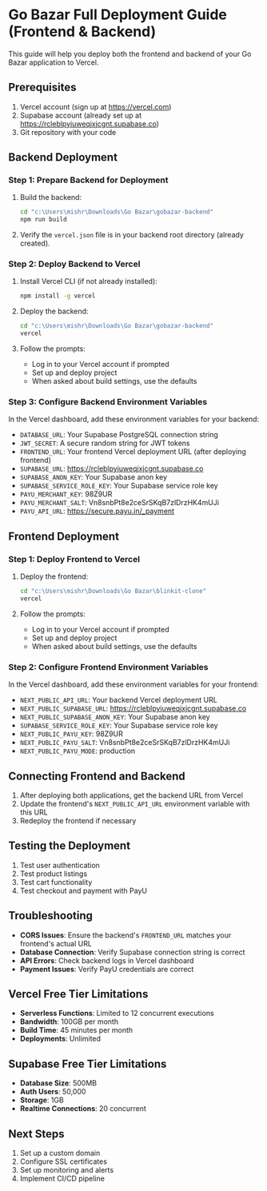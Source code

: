 # Go Bazar Full Deployment Guide (Frontend & Backend)

This guide will help you deploy both the frontend and backend of your Go Bazar application to Vercel.

## Prerequisites

1. Vercel account (sign up at https://vercel.com)
2. Supabase account (already set up at https://rcleblpyiuweqjxjcgnt.supabase.co)
3. Git repository with your code

## Backend Deployment

### Step 1: Prepare Backend for Deployment

1. Build the backend:
   ```bash
   cd "c:\Users\mishr\Downloads\Go Bazar\gobazar-backend"
   npm run build
   ```

2. Verify the `vercel.json` file is in your backend root directory (already created).

### Step 2: Deploy Backend to Vercel

1. Install Vercel CLI (if not already installed):
   ```bash
   npm install -g vercel
   ```

2. Deploy the backend:
   ```bash
   cd "c:\Users\mishr\Downloads\Go Bazar\gobazar-backend"
   vercel
   ```

3. Follow the prompts:
   - Log in to your Vercel account if prompted
   - Set up and deploy project
   - When asked about build settings, use the defaults

### Step 3: Configure Backend Environment Variables

In the Vercel dashboard, add these environment variables for your backend:

- `DATABASE_URL`: Your Supabase PostgreSQL connection string
- `JWT_SECRET`: A secure random string for JWT tokens
- `FRONTEND_URL`: Your frontend Vercel deployment URL (after deploying frontend)
- `SUPABASE_URL`: https://rcleblpyiuweqjxjcgnt.supabase.co
- `SUPABASE_ANON_KEY`: Your Supabase anon key
- `SUPABASE_SERVICE_ROLE_KEY`: Your Supabase service role key
- `PAYU_MERCHANT_KEY`: 98Z9UR
- `PAYU_MERCHANT_SALT`: Vn8snbPt8e2ceSrSKqB7zlDrzHK4mUJi
- `PAYU_API_URL`: https://secure.payu.in/_payment

## Frontend Deployment

### Step 1: Deploy Frontend to Vercel

1. Deploy the frontend:
   ```bash
   cd "c:\Users\mishr\Downloads\Go Bazar\blinkit-clone"
   vercel
   ```

2. Follow the prompts:
   - Log in to your Vercel account if prompted
   - Set up and deploy project
   - When asked about build settings, use the defaults

### Step 2: Configure Frontend Environment Variables

In the Vercel dashboard, add these environment variables for your frontend:

- `NEXT_PUBLIC_API_URL`: Your backend Vercel deployment URL
- `NEXT_PUBLIC_SUPABASE_URL`: https://rcleblpyiuweqjxjcgnt.supabase.co
- `NEXT_PUBLIC_SUPABASE_ANON_KEY`: Your Supabase anon key
- `SUPABASE_SERVICE_ROLE_KEY`: Your Supabase service role key
- `NEXT_PUBLIC_PAYU_KEY`: 98Z9UR
- `NEXT_PUBLIC_PAYU_SALT`: Vn8snbPt8e2ceSrSKqB7zlDrzHK4mUJi
- `NEXT_PUBLIC_PAYU_MODE`: production

## Connecting Frontend and Backend

1. After deploying both applications, get the backend URL from Vercel
2. Update the frontend's `NEXT_PUBLIC_API_URL` environment variable with this URL
3. Redeploy the frontend if necessary

## Testing the Deployment

1. Test user authentication
2. Test product listings
3. Test cart functionality
4. Test checkout and payment with PayU

## Troubleshooting

- **CORS Issues**: Ensure the backend's `FRONTEND_URL` matches your frontend's actual URL
- **Database Connection**: Verify Supabase connection string is correct
- **API Errors**: Check backend logs in Vercel dashboard
- **Payment Issues**: Verify PayU credentials are correct

## Vercel Free Tier Limitations

- **Serverless Functions**: Limited to 12 concurrent executions
- **Bandwidth**: 100GB per month
- **Build Time**: 45 minutes per month
- **Deployments**: Unlimited

## Supabase Free Tier Limitations

- **Database Size**: 500MB
- **Auth Users**: 50,000
- **Storage**: 1GB
- **Realtime Connections**: 20 concurrent

## Next Steps

1. Set up a custom domain
2. Configure SSL certificates
3. Set up monitoring and alerts
4. Implement CI/CD pipeline